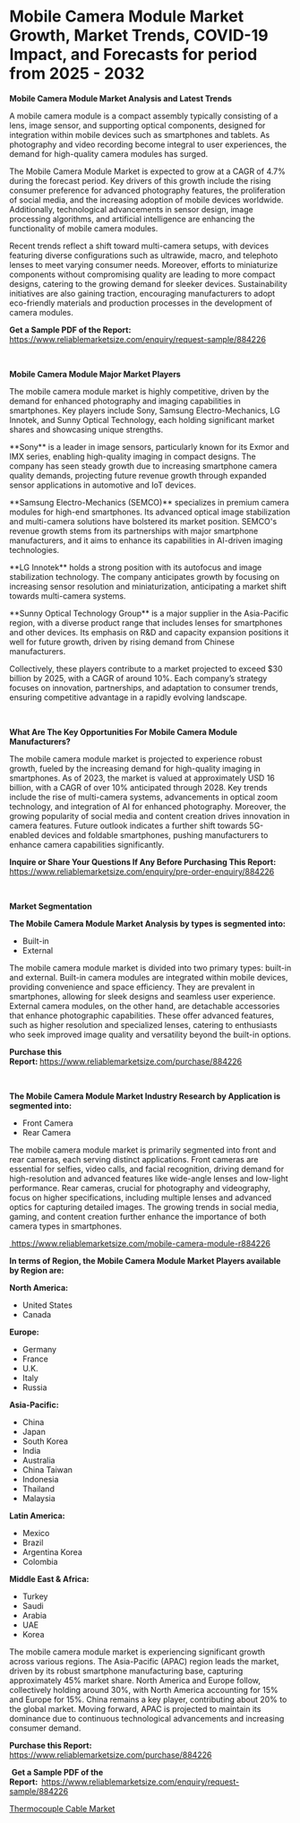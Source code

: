 <p><h1>Mobile Camera Module Market Growth, Market Trends, COVID-19 Impact, and Forecasts for period from 2025 - 2032</h1></p><p><strong>Mobile Camera Module Market Analysis and Latest Trends</strong></p>
<p><p>A mobile camera module is a compact assembly typically consisting of a lens, image sensor, and supporting optical components, designed for integration within mobile devices such as smartphones and tablets. As photography and video recording become integral to user experiences, the demand for high-quality camera modules has surged.</p><p>The Mobile Camera Module Market is expected to grow at a CAGR of 4.7% during the forecast period. Key drivers of this growth include the rising consumer preference for advanced photography features, the proliferation of social media, and the increasing adoption of mobile devices worldwide. Additionally, technological advancements in sensor design, image processing algorithms, and artificial intelligence are enhancing the functionality of mobile camera modules.</p><p>Recent trends reflect a shift toward multi-camera setups, with devices featuring diverse configurations such as ultrawide, macro, and telephoto lenses to meet varying consumer needs. Moreover, efforts to miniaturize components without compromising quality are leading to more compact designs, catering to the growing demand for sleeker devices. Sustainability initiatives are also gaining traction, encouraging manufacturers to adopt eco-friendly materials and production processes in the development of camera modules.</p></p>
<p><strong>Get a Sample PDF of the Report:&nbsp;</strong> <a href="https://www.reliablemarketsize.com/enquiry/request-sample/884226?utm_campaign=2242&utm_medium=2&utm_source=Github&utm_content=ia&utm_term=10022025&utm_id=mobile-camera-module">https://www.reliablemarketsize.com/enquiry/request-sample/884226</a></p>
<p>&nbsp;</p>
<p><strong>Mobile Camera Module Major Market Players</strong></p>
<p><p>The mobile camera module market is highly competitive, driven by the demand for enhanced photography and imaging capabilities in smartphones. Key players include Sony, Samsung Electro-Mechanics, LG Innotek, and Sunny Optical Technology, each holding significant market shares and showcasing unique strengths.</p><p>**Sony** is a leader in image sensors, particularly known for its Exmor and IMX series, enabling high-quality imaging in compact designs. The company has seen steady growth due to increasing smartphone camera quality demands, projecting future revenue growth through expanded sensor applications in automotive and IoT devices.</p><p>**Samsung Electro-Mechanics (SEMCO)** specializes in premium camera modules for high-end smartphones. Its advanced optical image stabilization and multi-camera solutions have bolstered its market position. SEMCO's revenue growth stems from its partnerships with major smartphone manufacturers, and it aims to enhance its capabilities in AI-driven imaging technologies.</p><p>**LG Innotek** holds a strong position with its autofocus and image stabilization technology. The company anticipates growth by focusing on increasing sensor resolution and miniaturization, anticipating a market shift towards multi-camera systems. </p><p>**Sunny Optical Technology Group** is a major supplier in the Asia-Pacific region, with a diverse product range that includes lenses for smartphones and other devices. Its emphasis on R&D and capacity expansion positions it well for future growth, driven by rising demand from Chinese manufacturers.</p><p>Collectively, these players contribute to a market projected to exceed $30 billion by 2025, with a CAGR of around 10%. Each company’s strategy focuses on innovation, partnerships, and adaptation to consumer trends, ensuring competitive advantage in a rapidly evolving landscape.</p></p>
<p>&nbsp;</p>
<p><strong>What Are The Key Opportunities For Mobile Camera Module Manufacturers?</strong></p>
<p><p>The mobile camera module market is projected to experience robust growth, fueled by the increasing demand for high-quality imaging in smartphones. As of 2023, the market is valued at approximately USD 16 billion, with a CAGR of over 10% anticipated through 2028. Key trends include the rise of multi-camera systems, advancements in optical zoom technology, and integration of AI for enhanced photography. Moreover, the growing popularity of social media and content creation drives innovation in camera features. Future outlook indicates a further shift towards 5G-enabled devices and foldable smartphones, pushing manufacturers to enhance camera capabilities significantly.</p></p>
<p><strong>Inquire or Share Your Questions If Any Before Purchasing This Report:</strong> <a href="https://www.reliablemarketsize.com/enquiry/pre-order-enquiry/884226?utm_campaign=2242&utm_medium=2&utm_source=Github&utm_content=ia&utm_term=10022025&utm_id=mobile-camera-module">https://www.reliablemarketsize.com/enquiry/pre-order-enquiry/884226</a></p>
<p>&nbsp;</p>
<p><strong>Market Segmentation</strong></p>
<p><strong>The Mobile Camera Module Market Analysis by types is segmented into:</strong></p>
<p><ul><li>Built-in</li><li>External</li></ul></p>
<p><p>The mobile camera module market is divided into two primary types: built-in and external. Built-in camera modules are integrated within mobile devices, providing convenience and space efficiency. They are prevalent in smartphones, allowing for sleek designs and seamless user experience. External camera modules, on the other hand, are detachable accessories that enhance photographic capabilities. These offer advanced features, such as higher resolution and specialized lenses, catering to enthusiasts who seek improved image quality and versatility beyond the built-in options.</p></p>
<p><strong>Purchase this Report:&nbsp;</strong><a href="https://www.reliablemarketsize.com/purchase/884226?utm_campaign=2242&utm_medium=2&utm_source=Github&utm_content=ia&utm_term=10022025&utm_id=mobile-camera-module">https://www.reliablemarketsize.com/purchase/884226</a></p>
<p>&nbsp;</p>
<p><strong>The Mobile Camera Module Market Industry Research by Application is segmented into:</strong></p>
<p><ul><li>Front Camera</li><li>Rear Camera</li></ul></p>
<p><p>The mobile camera module market is primarily segmented into front and rear cameras, each serving distinct applications. Front cameras are essential for selfies, video calls, and facial recognition, driving demand for high-resolution and advanced features like wide-angle lenses and low-light performance. Rear cameras, crucial for photography and videography, focus on higher specifications, including multiple lenses and advanced optics for capturing detailed images. The growing trends in social media, gaming, and content creation further enhance the importance of both camera types in smartphones.</p></p>
<p><a href="https://www.reliablemarketsize.com/mobile-camera-module-r884226?utm_campaign=2242&utm_medium=2&utm_source=Github&utm_content=ia&utm_term=10022025&utm_id=mobile-camera-module">&nbsp;https://www.reliablemarketsize.com/mobile-camera-module-r884226</a></p>
<p><strong>In terms of Region, the Mobile Camera Module Market Players available by Region are:</strong></p>
<p>
    <p> <strong> North America: </strong>
        <ul>
            <li>United States</li>
            <li>Canada</li>
        </ul>
        </p> 
    <p> <strong> Europe: </strong>
        <ul>
            <li>Germany</li>
            <li>France</li>
            <li>U.K.</li>
            <li>Italy</li>
            <li>Russia</li>
        </ul>
        </p> 
    <p> <strong> Asia-Pacific: </strong>
        <ul>
            <li>China</li>
            <li>Japan</li>
            <li>South Korea</li>
            <li>India</li>
            <li>Australia</li>
            <li>China Taiwan</li>
            <li>Indonesia</li>
            <li>Thailand</li>
            <li>Malaysia</li>
        </ul>
        </p> 
    <p> <strong> Latin America: </strong>
        <ul>
            <li>Mexico</li>
            <li>Brazil</li>
            <li>Argentina Korea</li>
            <li>Colombia</li>
        </ul>
        </p> 
    <p> <strong> Middle East & Africa: </strong>
        <ul>
            <li>Turkey</li>
            <li>Saudi</li>
            <li>Arabia</li>
            <li>UAE</li>
            <li>Korea</li>
        </ul>
    </p>
    </p>
<p><p>The mobile camera module market is experiencing significant growth across various regions. The Asia-Pacific (APAC) region leads the market, driven by its robust smartphone manufacturing base, capturing approximately 45% market share. North America and Europe follow, collectively holding around 30%, with North America accounting for 15% and Europe for 15%. China remains a key player, contributing about 20% to the global market. Moving forward, APAC is projected to maintain its dominance due to continuous technological advancements and increasing consumer demand.</p></p>
<p><strong>Purchase this Report: </strong><a href="https://www.reliablemarketsize.com/purchase/884226?utm_campaign=2242&utm_medium=2&utm_source=Github&utm_content=ia&utm_term=10022025&utm_id=mobile-camera-module">https://www.reliablemarketsize.com/purchase/884226</a></p>
<p>&nbsp;<strong>Get a Sample PDF of the Report:&nbsp;&nbsp;</strong><a href="https://www.reliablemarketsize.com/enquiry/request-sample/884226?utm_campaign=2242&utm_medium=2&utm_source=Github&utm_content=ia&utm_term=10022025&utm_id=mobile-camera-module">https://www.reliablemarketsize.com/enquiry/request-sample/884226</a></p>
<p><strong></strong></p>
<p><p><a href="https://github.com/suleimannichelle7/Market-Research-Report-List-1/blob/main/thermocouple-cable-market.md?utm_campaign=2242&utm_medium=2&utm_source=Github&utm_content=ia&utm_term=10022025&utm_id=mobile-camera-module">Thermocouple Cable Market</a></p></p>